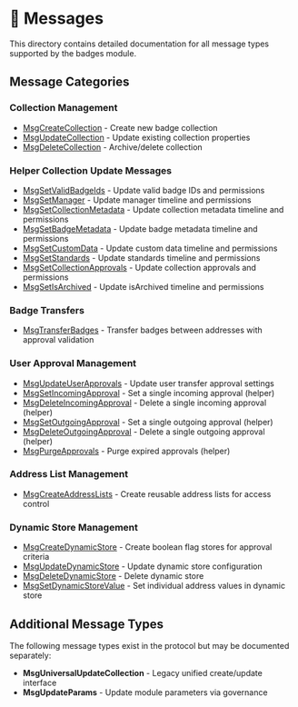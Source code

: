 # 📨 Messages

This directory contains detailed documentation for all message types supported by the badges module.

## Message Categories

### Collection Management

-   [MsgCreateCollection](./msg-create-collection.md) - Create new badge collection
-   [MsgUpdateCollection](./msg-update-collection.md) - Update existing collection properties
-   [MsgDeleteCollection](./msg-delete-collection.md) - Archive/delete collection

### Helper Collection Update Messages

-   [MsgSetValidBadgeIds](./msg-set-valid-badge-ids.md) - Update valid badge IDs and permissions
-   [MsgSetManager](./msg-set-manager.md) - Update manager timeline and permissions
-   [MsgSetCollectionMetadata](./msg-set-collection-metadata.md) - Update collection metadata timeline and permissions
-   [MsgSetBadgeMetadata](./msg-set-badge-metadata.md) - Update badge metadata timeline and permissions
-   [MsgSetCustomData](./msg-set-custom-data.md) - Update custom data timeline and permissions
-   [MsgSetStandards](./msg-set-standards.md) - Update standards timeline and permissions
-   [MsgSetCollectionApprovals](./msg-set-collection-approvals.md) - Update collection approvals and permissions
-   [MsgSetIsArchived](./msg-set-is-archived.md) - Update isArchived timeline and permissions

### Badge Transfers

-   [MsgTransferBadges](./msg-transfer-badges.md) - Transfer badges between addresses with approval validation

### User Approval Management

-   [MsgUpdateUserApprovals](./msg-update-user-approvals.md) - Update user transfer approval settings
-   [MsgSetIncomingApproval](./msg-set-incoming-approval.md) - Set a single incoming approval (helper)
-   [MsgDeleteIncomingApproval](./msg-delete-incoming-approval.md) - Delete a single incoming approval (helper)
-   [MsgSetOutgoingApproval](./msg-set-outgoing-approval.md) - Set a single outgoing approval (helper)
-   [MsgDeleteOutgoingApproval](./msg-delete-outgoing-approval.md) - Delete a single outgoing approval (helper)
-   [MsgPurgeApprovals](./msg-purge-approvals.md) - Purge expired approvals (helper)

### Address List Management

-   [MsgCreateAddressLists](./msg-create-address-lists.md) - Create reusable address lists for access control

### Dynamic Store Management

-   [MsgCreateDynamicStore](./msg-create-dynamic-store.md) - Create boolean flag stores for approval criteria
-   [MsgUpdateDynamicStore](./msg-update-dynamic-store.md) - Update dynamic store configuration
-   [MsgDeleteDynamicStore](./msg-delete-dynamic-store.md) - Delete dynamic store
-   [MsgSetDynamicStoreValue](./msg-set-dynamic-store-value.md) - Set individual address values in dynamic store

## Additional Message Types

The following message types exist in the protocol but may be documented separately:

-   **MsgUniversalUpdateCollection** - Legacy unified create/update interface
-   **MsgUpdateParams** - Update module parameters via governance
